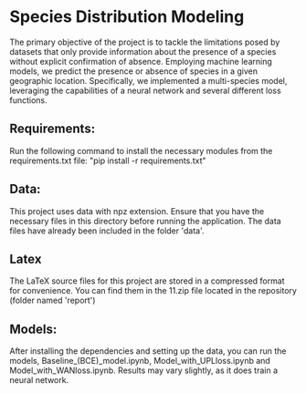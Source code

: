 # Species Distribution Modeling 
The primary objective of the project is to tackle the limitations posed by
datasets that only provide information about the presence of a species without
explicit confirmation of absence. Employing machine learning models, we predict
the presence or absence of species in a given geographic location. Specifically,
we implemented a multi-species model, leveraging the capabilities of a neural
network and several different loss functions. 

## Requirements:
Run the following command to install the necessary modules from the requirements.txt file:
"pip install -r requirements.txt"

## Data:
This project uses data with npz extension. Ensure that you have the necessary files in this directory before running the application. The data files have already been included in the folder 'data'.

## Latex 
The LaTeX source files for this project are stored in a compressed format for convenience. You can find them in the 11.zip file located in the repository (folder named 'report')

## Models:
After installing the dependencies and setting up the data, you can run the models, Baseline_(BCE)_model.ipynb, Model_with_UPLloss.ipynb and Model_with_WANloss.ipynb. Results may vary slightly, as it does train a neural network. 


